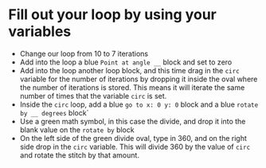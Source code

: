 # Fill out your loop by using your variables

- Change our loop from 10 to 7 iterations
- Add into the loop a blue `Point at angle __` block and set to zero
- Add into the loop another loop block, and this time drag in the `circ` variable for the number of iterations by dropping it inside the oval where the number of iterations is stored. This means it will iterate the same number of times that the variable `circ` is set.
- Inside the `circ` loop, add a blue `go to x: 0 y: 0` block and a blue `rotate by __ degrees` block`
- Use a green math symbol, in this case the divide, and drop it into the blank value on the `rotate by` block
- On the left side of the green divide oval, type in 360, and on the right side drop in the `circ` variable. This will divide 360 by the value of `circ` and rotate the stitch by that amount.

